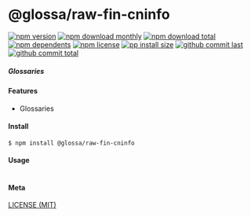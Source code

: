 # @glossa/raw-fin-cninfo

[![npm version][badge-npm-version]][url-npm]
[![npm download monthly][badge-npm-download-monthly]][url-npm]
[![npm download total][badge-npm-download-total]][url-npm]
[![npm dependents][badge-npm-dependents]][url-github]
[![npm license][badge-npm-license]][url-npm]
[![pp install size][badge-pp-install-size]][url-pp]
[![github commit last][badge-github-last-commit]][url-github]
[![github commit total][badge-github-commit-count]][url-github]

[//]: <> (Shields)
[badge-npm-version]: https://flat.badgen.net/npm/v/@glossa/raw-fin-cninfo
[badge-npm-download-monthly]: https://flat.badgen.net/npm/dm/@glossa/raw-fin-cninfo
[badge-npm-download-total]:https://flat.badgen.net/npm/dt/@glossa/raw-fin-cninfo
[badge-npm-dependents]: https://flat.badgen.net/npm/dependents/@glossa/raw-fin-cninfo
[badge-npm-license]: https://flat.badgen.net/npm/license/@glossa/raw-fin-cninfo
[badge-pp-install-size]: https://flat.badgen.net/packagephobia/install/@glossa/raw-fin-cninfo
[badge-github-last-commit]: https://flat.badgen.net/github/last-commit/hoyeungw/glossa
[badge-github-commit-count]: https://flat.badgen.net/github/commits/hoyeungw/glossa

[//]: <> (Link)
[url-npm]: https://npmjs.org/package/@glossa/raw-fin-cninfo
[url-pp]: https://packagephobia.now.sh/result?p=@glossa/raw-fin-cninfo
[url-github]: https://github.com/hoyeungw/glossa

##### Glossaries

#### Features
- Glossaries

#### Install
```console
$ npm install @glossa/raw-fin-cninfo
```

#### Usage
```js
```

#### Meta
[LICENSE (MIT)](LICENSE)
